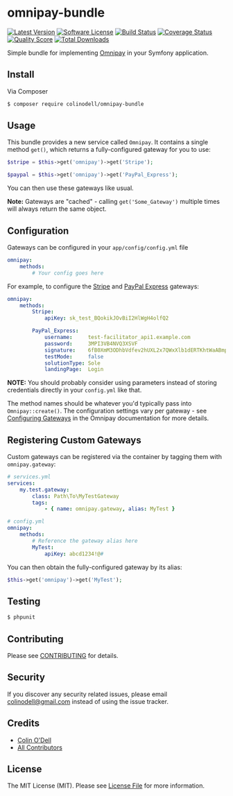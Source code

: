 # omnipay-bundle

[![Latest Version](https://img.shields.io/github/release/colinodell/omnipay-bundle.svg?style=flat-square)](https://github.com/colinodell/omnipay-bundle/releases)
[![Software License](https://img.shields.io/badge/license-MIT-brightgreen.svg?style=flat-square)](LICENSE.md)
[![Build Status](https://img.shields.io/travis/colinodell/omnipay-bundle/master.svg?style=flat-square)](https://travis-ci.org/colinodell/omnipay-bundle)
[![Coverage Status](https://img.shields.io/scrutinizer/coverage/g/colinodell/omnipay-bundle.svg?style=flat-square)](https://scrutinizer-ci.com/g/colinodell/omnipay-bundle/code-structure)
[![Quality Score](https://img.shields.io/scrutinizer/g/colinodell/omnipay-bundle.svg?style=flat-square)](https://scrutinizer-ci.com/g/colinodell/omnipay-bundle)
[![Total Downloads](https://img.shields.io/packagist/dt/colinodell/omnipay-bundle.svg?style=flat-square)](https://packagist.org/packages/colinodell/omnipay-bundle)

Simple bundle for implementing [Omnipay](http://omnipay.thephpleague.com/) in your Symfony application.

## Install

Via Composer

``` bash
$ composer require colinodell/omnipay-bundle
```

## Usage

This bundle provides a new service called `Omnipay`.  It contains a single method `get()`, which returns a fully-configured gateway for you to use:

``` php
$stripe = $this->get('omnipay')->get('Stripe');

$paypal = $this->get('omnipay')->get('PayPal_Express');
```

You can then use these gateways like usual.

**Note:** Gateways are "cached" - calling `get('Some_Gateway')` multiple times will always return the same object.

## Configuration

Gateways can be configured in your `app/config/config.yml` file

``` yml
omnipay:
    methods:
        # Your config goes here
```

For example, to configure the [Stripe](https://github.com/thephpleague/omnipay-stripe) and [PayPal Express](https://github.com/thephpleague/omnipay-paypal) gateways:

``` yml
omnipay:
    methods:
        Stripe:
            apiKey: sk_test_BQokikJOvBiI2HlWgH4olfQ2

        PayPal_Express:
            username:     test-facilitator_api1.example.com
            password:     3MPI3VB4NVQ3XSVF
            signature:    6fB0XmM3ODhbVdfev2hUXL2x7QWxXlb1dERTKhtWaABmpiCK1wtfcWd.
            testMode:     false
            solutionType: Sole
            landingPage:  Login
```

**NOTE:** You should probably consider using parameters instead of storing credentials directly in your `config.yml` like that.

The method names should be whatever you'd typically pass into `Omnipay::create()`.  The configuration settings vary per gateway - see
[Configuring Gateways](http://omnipay.thephpleague.com/gateways/configuring/) in the Omnipay documentation for more details.

## Registering Custom Gateways

Custom gateways can be registered via the container by tagging them with `omnipay.gateway`:

```yml
# services.yml
services:
    my.test.gateway:
        class: Path\To\MyTestGateway
        tags:
            - { name: omnipay.gateway, alias: MyTest }

# config.yml
omnipay:
    methods:
        # Reference the gateway alias here
        MyTest:
            apiKey: abcd1234!@#
```

You can then obtain the fully-configured gateway by its alias:

```php
$this->get('omnipay')->get('MyTest');
```

## Testing

``` bash
$ phpunit
```

## Contributing

Please see [CONTRIBUTING](CONTRIBUTING.md) for details.

## Security

If you discover any security related issues, please email colinodell@gmail.com instead of using the issue tracker.

## Credits

- [Colin O'Dell](https://github.com/colinodell)
- [All Contributors](https://github.com/colinodell/omnipay-bundle/graphs/contributors)

## License

The MIT License (MIT). Please see [License File](LICENSE.md) for more information.
